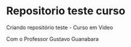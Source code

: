 # Repositorio teste curso
Criando repositório teste - Curso em Video

Com o Professor Gustavo Guanabara
